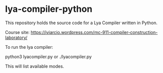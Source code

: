 # lya-compiler-python
This repository holds the source code for a Lya Compiler written in Python.


Course site: https://iviarcio.wordpress.com/mc-911-compiler-construction-laboratory/

To run the lya compiler:

python3 lyacompiler.py
or
./lyacompiler.py

This will list available modes.